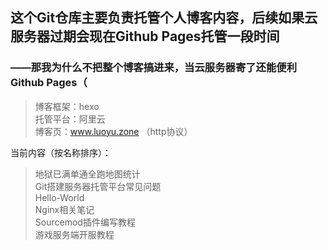 ## 这个Git仓库主要负责托管个人博客内容，后续如果云服务器过期会现在Github Pages托管一段时间

### ——那我为什么不把整个博客搞进来，当云服务器寄了还能便利Github Pages（

>博客框架：hexo     
托管平台：阿里云    
博客页：www.luoyu.zone  （http协议）

当前内容（按名称排序）：
>地狱已满单通全跑地图统计   
Git搭建服务器托管平台常见问题   
Hello-World     
Nginx相关笔记   
Sourcemod插件编写教程   
游戏服务端开服教程  
